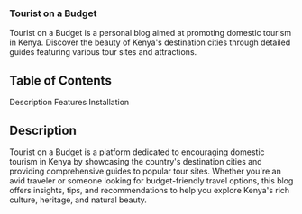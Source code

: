 ### Tourist on a Budget
Tourist on a Budget is a personal blog aimed at promoting domestic tourism in Kenya. Discover the beauty of Kenya's destination cities through detailed guides featuring various tour sites and attractions.



## Table of Contents
Description
Features
Installation


## Description
 Tourist on a Budget is a platform dedicated to encouraging domestic tourism in Kenya by showcasing the country's destination cities and providing comprehensive guides to popular tour sites. Whether you're an avid traveler or someone looking for budget-friendly travel options, this blog offers insights, tips, and recommendations to help you explore Kenya's rich culture, heritage, and natural beauty.


